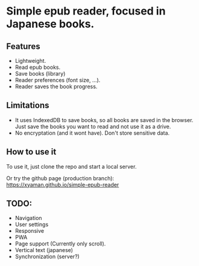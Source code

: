 # Simple epub reader, focused in Japanese books.

## Features
- Lightweight.
- Read epub books.
- Save books (library)
- Reader preferences (font size, ...).
- Reader saves the book progress.

## Limitations

- It uses IndexedDB to save books, so all books are saved in the browser. Just 
save the books you want to read and not use it as a drive.
- No encryptation (and it wont have). Don't store sensitive data. 

## How to use it

To use it, just clone the repo and start a local server.

Or try the github page (production branch): https://xyaman.github.io/simple-epub-reader


## TODO:
- Navigation
- User settings
- Responsive
- PWA
- Page support (Currently only scroll).
- Vertical text (japanese)
- Synchronization (server?)
